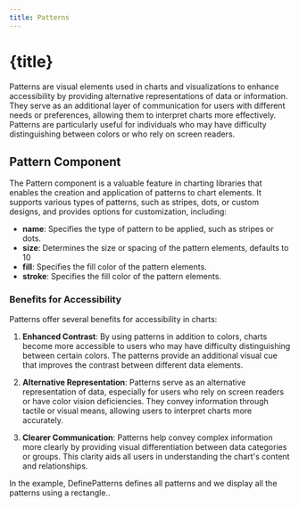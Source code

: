 ```yaml
---
title: Patterns
---
```


# {title}

Patterns are visual elements used in charts and visualizations to enhance accessibility by providing alternative representations of data or information. They serve as an additional layer of communication for users with different needs or preferences, allowing them to interpret charts more effectively. Patterns are particularly useful for individuals who may have difficulty distinguishing between colors or who rely on screen readers.

## Pattern Component

The Pattern component is a valuable feature in charting libraries that enables the creation and application of patterns to chart elements. It supports various types of patterns, such as stripes, dots, or custom designs, and provides options for customization, including:

- __name__: Specifies the type of pattern to be applied, such as stripes or dots.
- __size__: Determines the size or spacing of the pattern elements, defaults to 10
- __fill__: Specifies the fill color of the pattern elements.
- __stroke__: Specifies the fill color of the pattern elements.

### Benefits for Accessibility

Patterns offer several benefits for accessibility in charts:

1. __Enhanced Contrast__: By using patterns in addition to colors, charts become more accessible to users who may have difficulty distinguishing between certain colors. The patterns provide an additional visual cue that improves the contrast between different data elements.

2. __Alternative Representation__: Patterns serve as an alternative representation of data, especially for users who rely on screen readers or have color vision deficiencies. They convey information through tactile or visual means, allowing users to interpret charts more accurately.

3. __Clearer Communication__: Patterns help convey complex information more clearly by providing visual differentiation between data categories or groups. This clarity aids all users in understanding the chart's content and relationships.

In the example, DefinePatterns defines all patterns and we display all the patterns using a rectangle..
